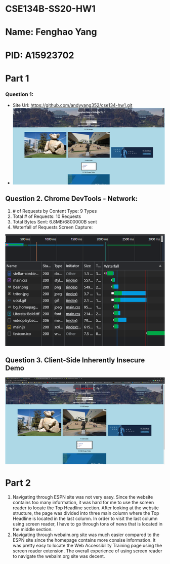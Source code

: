 # CSE134B-SS20-HW1
# Name: Fenghao Yang
# PID: A15923702

# Part 1
### Question 1: 
- Site Url: https://github.com/andyyang352/cse134-hw1.git
- <img src="images/homepage.jpg" alt="homepage"/>

## Question 2. Chrome DevTools - Network:
1. \# of Requests by Content Type: 9 Types
2. Total # of Requests: 10 Requests
3. Total Bytes Sent: 6.8MB/6800000B sent 
4. Waterfall of Requests Screen Capture: 

<img src="images/WaterFall.jpg" alt="waterfall"/>

## Question 3. Client-Side Inherently Insecure Demo
<img src="images/InsecureDemo.jpg" alt="Question3" />

# Part 2
1. Navigating through ESPN site was not very easy. Since the website contains too many information, it was hard for me to use the screen reader to locate the Top Headline section. After looking at the website structure, the page was divided into three main column where the Top Headline is located in the last column. In order to visit the last column using screen reader, I have to go through tons of news that is located in the middle section. 
2. Navigating through webaim.org site was much easier compared to the ESPN site since the homepage contains more consise information. It was pretty easy to locate the Web Accessibility Training page using the screen reader extension. The overall experience of using screen reader to navigate the webaim.org site was decent. 